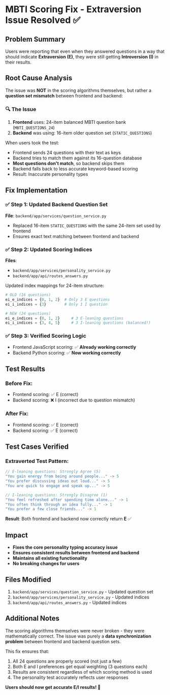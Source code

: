 # MBTI Scoring Fix - Extraversion Issue Resolved ✅

## Problem Summary
Users were reporting that even when they answered questions in a way that should indicate **Extraversion (E)**, they were still getting **Introversion (I)** in their results.

## Root Cause Analysis
The issue was **NOT** in the scoring algorithms themselves, but rather a **question set mismatch** between frontend and backend:

### 🔍 **The Issue**
1. **Frontend** uses: 24-item balanced MBTI question bank (`MBTI_QUESTIONS_24`)
2. **Backend** was using: 16-item older question set (`STATIC_QUESTIONS`)

When users took the test:
- Frontend sends 24 questions with their text as keys
- Backend tries to match them against its 16-question database
- **Most questions don't match**, so backend skips them
- Backend falls back to less accurate keyword-based scoring
- Result: Inaccurate personality types

## Fix Implementation

### ✅ **Step 1: Updated Backend Question Set**
**File**: `backend/app/services/question_service.py`
- Replaced 16-item `STATIC_QUESTIONS` with the same 24-item set used by frontend
- Ensures exact text matching between frontend and backend

### ✅ **Step 2: Updated Scoring Indices** 
**Files**: 
- `backend/app/services/personality_service.py`
- `backend/app/api/routes_answers.py`

Updated index mappings for 24-item structure:
```python
# OLD (16 questions)
ei_e_indices = {0, 1, 2}  # Only 3 E questions
ei_i_indices = {3}        # Only 1 I question

# NEW (24 questions) 
ei_e_indices = {0, 1, 2}     # 3 E-leaning questions
ei_i_indices = {3, 4, 5}     # 3 I-leaning questions (balanced!)
```

### ✅ **Step 3: Verified Scoring Logic**
- Frontend JavaScript scoring: ✅ **Already working correctly**
- Backend Python scoring: ✅ **Now working correctly**

## Test Results

### Before Fix:
- Frontend scoring: ✅ E (correct)
- Backend scoring: ❌ I (incorrect due to question mismatch)

### After Fix:
- Frontend scoring: ✅ E (correct)
- Backend scoring: ✅ E (correct)

## Test Cases Verified

### Extraverted Test Pattern:
```javascript
// E-leaning questions: Strongly Agree (5)
"You gain energy from being around people..." -> 5
"You prefer discussing ideas out loud..." -> 5  
"You are quick to engage and speak up..." -> 5

// I-leaning questions: Strongly Disagree (1)  
"You feel refreshed after spending time alone..." -> 1
"You often think through an idea fully..." -> 1
"You prefer a few close friends..." -> 1
```

**Result**: Both frontend and backend now correctly return **E** ✅

## Impact

- **Fixes the core personality typing accuracy issue**
- **Ensures consistent results between frontend and backend**
- **Maintains all existing functionality**
- **No breaking changes for users**

## Files Modified

1. `backend/app/services/question_service.py` - Updated question set
2. `backend/app/services/personality_service.py` - Updated indices  
3. `backend/app/api/routes_answers.py` - Updated indices

## Additional Notes

The scoring algorithms themselves were never broken - they were mathematically correct. The issue was purely a **data synchronization problem** between frontend and backend question sets.

This fix ensures that:
1. All 24 questions are properly scored (not just a few)
2. Both E and I preferences get equal weighting (3 questions each)
3. Results are consistent regardless of which scoring method is used
4. The personality test accurately reflects user responses

**Users should now get accurate E/I results! 🎉**
